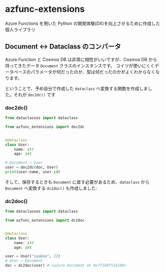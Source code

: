 # azfunc-extensions
Azure Functions を用いた Python の開発体験(DX)を向上させるために作成した個人ライブラリ

## Document ↔ Dataclass のコンバータ
Azure Function と Cosmos DB は非常に相性がいいですが、Cosmos DB から持ってきたデータ `Document` クラスのインスタンスです。
コイツが使いにくくデータベースのパラメータが何だったのか、型は何だったのかがよくわからなくなります。

ということで、予め自分で作成した `dataclass` へ変換する関数を作成しました。それが `doc2dc()` です

### doc2dc()

```python
from dataclasses import dataclass

from azfunc_extensions import doc2dc


@dataclass
class User:
    name: str
    age: int

# Document → User
user = doc2dc(doc, User)
print(user.name, user.id)
```

そして、保存するときも `Document` に直す必要があるため、`dataclass` から `Document` へ変換する `dc2doc()` も作成しました:

### dc2doc()
```python
from dataclasses import dataclass

from azfunc_extensions import dc2doc


@dataclass
class User:
    name: str
    age: int

user = User("syakoo", 22)
# User → Document
doc = dc2doc(user) # <azure.Document at 0x7f189f516160>
```